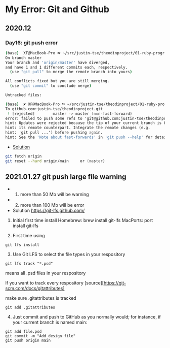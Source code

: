 # My Error: Git and Github 
## 2020.12
### Day16: git push error
```zsh
(base)  XF@MacBook-Pro ⮀ ~/src/justin-tse/theodinproject/01-ruby-programming ⮀ ⭠ master± ⮀ git status
On branch master
Your branch and 'origin/master' have diverged,
and have 1 and 1 different commits each, respectively.
  (use "git pull" to merge the remote branch into yours)

All conflicts fixed but you are still merging.
  (use "git commit" to conclude merge)

Untracked files:
```
```zsh
(base)  ✘ XF@MacBook-Pro ⮀ ~/src/justin-tse/theodinproject/01-ruby-programming ⮀ ⭠ master± ⮀ git push origin master
To github.com:justin-tse/theodinproject.git
 ! [rejected]        master -> master (non-fast-forward)
error: failed to push some refs to 'git@github.com:justin-tse/theodinproject.git'
hint: Updates were rejected because the tip of your current branch is behind
hint: its remote counterpart. Integrate the remote changes (e.g.
hint: 'git pull ...') before pushing again.
hint: See the 'Note about fast-forwards' in 'git push --help' for details.
```
- [Solution](https://stackoverflow.com/questions/19864934/git-your-branch-and-origin-master-have-diverged-how-to-throw-away-local-com)
```zsh
git fetch origin
git reset --hard origin/main     or (master)
```

## 2021.01.27 git push large file warning
- 1. more than 50 Mb will be warning
- 2. more than 100 Mb will be error
- Solution
https://git-lfs.github.com/

1. Initial first time install
Homebrew: brew install git-lfs
MacPorts: port install git-lfs

2. First time using
```shell
git lfs install
```

3. Use Git LFS to select the file types in your respository
```shell
git lfs track "*.psd"
```
means all .psd files in your respository

If you want to track every respository
[source][https://git-scm.com/docs/gitattributes]

make sure .gitattributes is tracked
```shell
git add .gitattributes
```
4. Just commit and push to GitHub as you normally would; for instance, if your current branch is named main:
```shell
git add file.psd
git commit -m "Add design file"
git push origin main
```
